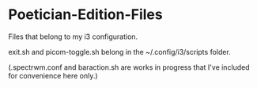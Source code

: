 # Poetician-Edition-Files
Files that belong to my i3 configuration.

exit.sh and picom-toggle.sh belong in the ~/.config/i3/scripts folder.

(.spectrwm.conf and baraction.sh are works in progress that I've included for convenience here only.)
